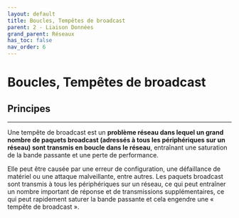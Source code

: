 ```yaml
---
layout: default
title: Boucles, Tempêtes de broadcast
parent: 2 - Liaison Données
grand_parent: Réseaux
has_toc: false
nav_order: 6
---
```


# Boucles, Tempêtes de broadcast

## Principes

---

Une tempête de broadcast est un **problème réseau dans lequel un grand nombre de paquets broadcast (adressés à tous les périphériques sur un réseau) sont transmis en boucle dans le réseau**, entraînant une saturation de la bande passante et une perte de performance.

Elle peut être causée par une erreur de configuration, une défaillance de matériel ou une attaque malveillante, entre autres. Les paquets broadcast sont transmis à tous les périphériques sur un réseau, ce qui peut entraîner un nombre important de réponse et de transmissions supplémentaires, ce qui peut rapidement saturer la bande passante et cela engendre une « tempête de broadcast ».
